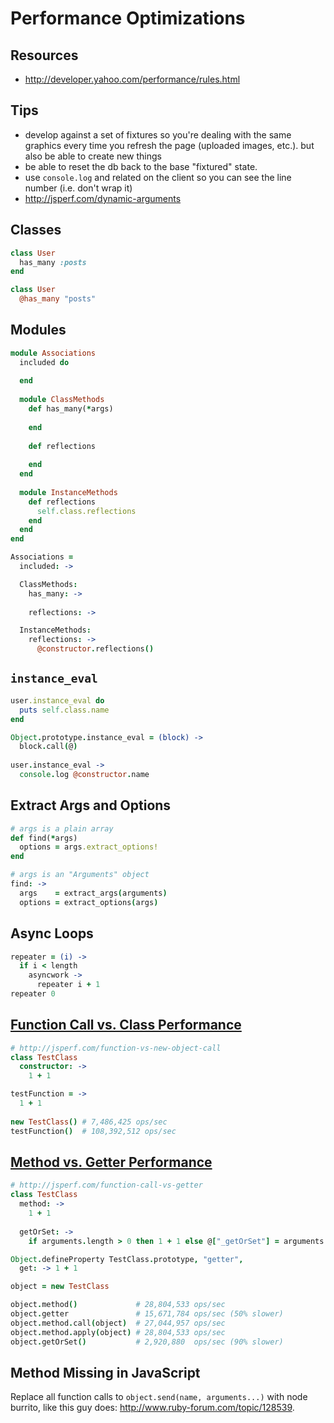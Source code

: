 # Performance Optimizations

## Resources

- http://developer.yahoo.com/performance/rules.html

## Tips

- develop against a set of fixtures so you're dealing with the same graphics every time you refresh the page (uploaded images, etc.).  but also be able to create new things
- be able to reset the db back to the base "fixtured" state.
- use `console.log` and related on the client so you can see the line number (i.e. don't wrap it)
- http://jsperf.com/dynamic-arguments

## Classes

``` ruby
class User
  has_many :posts
end
```

``` coffeescript
class User
  @has_many "posts"
```

## Modules

``` ruby
module Associations
  included do
    
  end
  
  module ClassMethods
    def has_many(*args)
      
    end
    
    def reflections
      
    end
  end
  
  module InstanceMethods
    def reflections
      self.class.reflections
    end
  end
end
```

``` coffeescript
Associations = 
  included: ->

  ClassMethods:
    has_many: ->
    
    reflections: ->

  InstanceMethods:
    reflections: ->
      @constructor.reflections()
```

## `instance_eval`

``` ruby
user.instance_eval do
  puts self.class.name
end
```

``` coffeescript
Object.prototype.instance_eval = (block) ->
  block.call(@)
  
user.instance_eval ->
  console.log @constructor.name
```

## Extract Args and Options

``` ruby
# args is a plain array
def find(*args)
  options = args.extract_options!
end
```

``` coffeescript
# args is an "Arguments" object
find: ->
  args    = extract_args(arguments)
  options = extract_options(args)
```

## Async Loops

``` coffeescript
repeater = (i) ->
  if i < length
    asyncwork ->
      repeater i + 1
repeater 0
```

## [Function Call vs. Class Performance](http://jsperf.com/function-vs-new-object-call)

``` coffeescript
# http://jsperf.com/function-vs-new-object-call
class TestClass
  constructor: ->
    1 + 1

testFunction = ->
  1 + 1
  
new TestClass() # 7,486,425 ops/sec
testFunction()  # 108,392,512 ops/sec
```

## [Method vs. Getter Performance](http://jsperf.com/function-call-vs-getter)

``` coffeescript
# http://jsperf.com/function-call-vs-getter
class TestClass
  method: ->
    1 + 1
    
  getOrSet: ->
    if arguments.length > 0 then 1 + 1 else @["_getOrSet"] = arguments

Object.defineProperty TestClass.prototype, "getter", 
  get: -> 1 + 1

object = new TestClass

object.method()             # 28,804,533 ops/sec
object.getter               # 15,671,784 ops/sec (50% slower)
object.method.call(object)  # 27,044,957 ops/sec
object.method.apply(object) # 28,804,533 ops/sec
object.getOrSet()           # 2,920,880  ops/sec (90% slower)
```

## Method Missing in JavaScript

Replace all function calls to `object.send(name, arguments...)` with node burrito, like this guy does: http://www.ruby-forum.com/topic/128539.